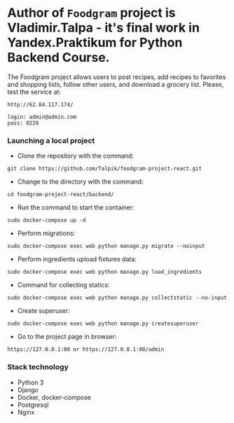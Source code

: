# Author of `Foodgram` project is Vladimir.Talpa - it's final work in Yandex.Praktikum for Python Backend Course.
The Foodgram project allows users to post recipes, add recipes to favorites
and shopping lists, follow other users, and download a grocery list.
Please, test the service at:
```
http://62.84.117.174/
```
```
login: admin@admin.com
pass: 0228
```
### Launching a local project
- Clone the repository with the command:
```
git clone https://github.com/Talpik/foodgram-project-react.git
```
- Change to the directory with the command:
```
cd foodgram-project-react/backend/
``` 
- Run the command to start the container:
```
sudo docker-compose up -d
``` 
- Perform migrations:
```
sudo docker-compose exec web python manage.py migrate --noinput
```
- Perform ingredients upload fixtures data:
```
sudo docker-compose exec web python manage.py load_ingredients

```
- Command for collecting statics:
```
sudo docker-compose exec web python manage.py collectstatic --no-input
```
- Create superuser:
```
sudo docker-compose exec web python manage.py createsuperuser
```
- Go to the project page in browser:
```
https://127.0.0.1:80 or https://127.0.0.1:80/admin
```
### Stack technology
- Python 3
- Django
- Docker, docker-compose
- Postgresql
- Nginx
